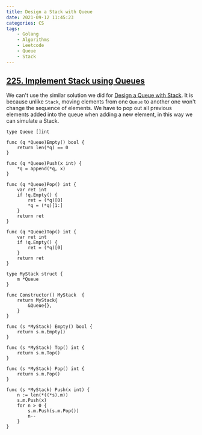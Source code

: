 ```yaml
---
title: Design a Stack with Queue
date: 2021-09-12 11:45:23
categories: CS
tags:
    - Golang
    - Algorithms
    - Leetcode
    - Queue
    - Stack
---
```


## [225. Implement Stack using Queues](https://leetcode.com/problems/implement-stack-using-queues/)

We can't use the similar solution we did for [Design a Queue with Stack](/2021/09/11/Design-a-Queue-with-Stack/). It is because unlike `Stack`,  moving elements from one `Queue` to another one won't change the sequence of elements. We have to pop out all previous elements added into the queue when adding a new element, in this way we can simulate a Stack.

```golang
type Queue []int

func (q *Queue)Empty() bool {
    return len(*q) == 0
}

func (q *Queue)Push(x int) {
    *q = append(*q, x)
}

func (q *Queue)Pop() int {
    var ret int
    if !q.Empty() {
        ret = (*q)[0]
        *q = (*q)[1:]
    }
    return ret
}

func (q *Queue)Top() int {
    var ret int
    if !q.Empty() {
        ret = (*q)[0]
    }
    return ret
}

type MyStack struct {
    m *Queue
}

func Constructor() MyStack  {
    return MyStack{
        &Queue{},
    }
}

func (s *MyStack) Empty() bool {
    return s.m.Empty()
}

func (s *MyStack) Top() int {
    return s.m.Top()
}

func (s *MyStack) Pop() int {
    return s.m.Pop()
}

func (s *MyStack) Push(x int) {
    n := len(*((*s).m))
    s.m.Push(x)
    for n > 0 {
        s.m.Push(s.m.Pop())
        n--
    }
}

```
